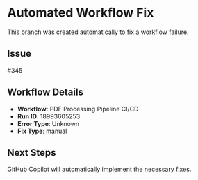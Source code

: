 # Automated Workflow Fix

This branch was created automatically to fix a workflow failure.

## Issue

#345

## Workflow Details

- **Workflow**: PDF Processing Pipeline CI/CD
- **Run ID**: 18993605253
- **Error Type**: Unknown
- **Fix Type**: manual

## Next Steps

GitHub Copilot will automatically implement the necessary fixes.
